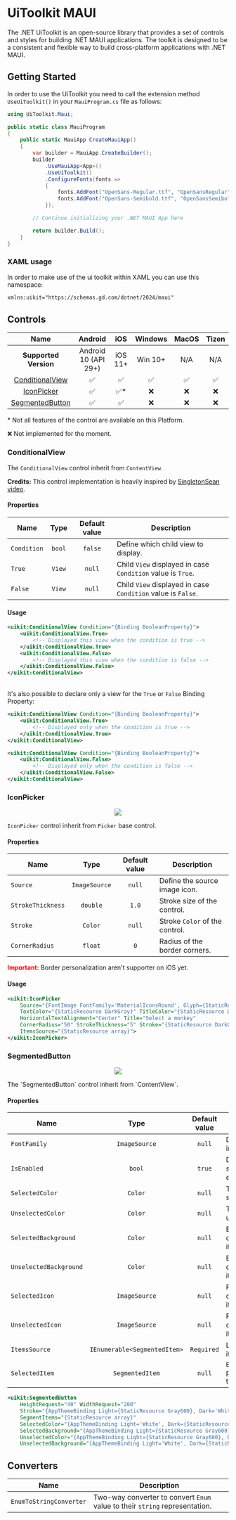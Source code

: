 ﻿# UiToolkit MAUI 
The .NET UiToolkit is an open-source library that provides a set of controls and styles for building .NET MAUI applications. The toolkit is designed to be a consistent and flexible way to build cross-platform applications with .NET MAUI.

## Getting Started
In order to use the UiToolkit you need to call the extension method `UseUiToolkit()` in your `MauiProgram.cs` file as follows:
```csharp
using UiToolkit.Maui;

public static class MauiProgram
{
	public static MauiApp CreateMauiApp()
	{
		var builder = MauiApp.CreateBuilder();
		builder
			.UseMauiApp<App>()
			.UseUiToolkit()
			.ConfigureFonts(fonts =>
			{
				fonts.AddFont("OpenSans-Regular.ttf", "OpenSansRegular");
				fonts.AddFont("OpenSans-Semibold.ttf", "OpenSansSemibold");
			});

		// Continue initializing your .NET MAUI App here

		return builder.Build();
	}
}
```
### XAML usage

In order to make use of the ui toolkit within XAML you can use this namespace:

```xml
xmlns:uikit="https://schemas.gd.com/dotnet/2024/maui"
```

## Controls

Name|Android|iOS|Windows|MacOS|Tizen|
:---------------------------:|:---:|:---:|:---:|:---:|:---:|
**Supported Version** |Android 10 (API 29+)|iOS 11+|Win 10+|N/A|N/A|
[ConditionalView](#conditionalview)|✅|✅|✅|✅|✅|
[IconPicker](#iconpicker)          |✅|✅*|❌|❌|❌|
[SegmentedButton](#segmentedbutton)|✅|✅|❌|❌|❌|

\* Not all features of the control are available on this Platform.

:x: Not implemented for the moment.

### ConditionalView
The `ConditionalView` control inherit from `ContentView`.

**Credits:** This control implementation is heavily inspired by [SingletonSean video](https://www.youtube.com/watch?v=BOYySROGooM).
#### Properties
Name          |  Type | Default value | Description |
-------------------------|:-------------------------:|:---:|----|
`Condition` | `bool` | `false` | Define which child view to display.|
`True` | `View` | `null` | Child `View` displayed in case `Condition` value is `True`.|
`False` | `View` | `null` | Child `View` displayed in case `Condition` value is `False`.|
#### Usage
```xml
<uikit:ConditionalView Condition="{Binding BooleanProperty}">
    <uikit:ConditionalView.True>
		<!-- Displayed this view when the condition is true -->
	</uikit:ConditionalView.True>
	<uikit:ConditionalView.False>
		<!-- Displayed this view when the condition is false -->
    </uikit:ConditionalView.False>
</uikit:ConditionalView>
```

<br/>It's also possible to declare only a view for the `True` or `False` Binding Property:

```xml
<uikit:ConditionalView Condition="{Binding BooleanProperty}">
    <uikit:ConditionalView.True>
		<!-- Displayed only when the condition is true -->
	</uikit:ConditionalView.True>
</uikit:ConditionalView>

<uikit:ConditionalView Condition="{Binding BooleanProperty}">
	<uikit:ConditionalView.False>
		<!-- Displayed only when the condition is false -->
    </uikit:ConditionalView.False>
</uikit:ConditionalView>
```

### IconPicker
<p align="center"><img src="img/Picker.png"/></p>

`IconPicker` control inherit from `Picker` base control.

#### Properties

Name          |  Type | Default value | Description |
-------------------------|:-------------------------:|:---:|----|
`Source` | `ImageSource` | `null` | Define the source image icon. | 
`StrokeThickness` | `double` | `1.0` | Stroke size of the control.|
`Stroke` | `Color` | `null` | Stroke `Color` of the control.|
`CornerRadius` | `float` | `0` | Radius of the border corners. |

<span style="color: #FF0000"><b>Important:</b></span> Border personalization aren't supporter on iOS yet.

#### Usage

```xml
<uikit:IconPicker 
	Source="{FontImage FontFamily='MaterialIconsRound', Glyph={StaticResource IconMD_Expand_more}, Size=1, Color={StaticResource DarkGray}}" 
    TextColor="{StaticResource DarkGray}" TitleColor="{StaticResource DarkGray}"
    HorizontalTextAlignment="Center" Title="Select a monkey"
    CornerRadius="50" StrokeThickness="5" Stroke="{StaticResource DarkGray}"
    ItemsSource="{StaticResource array}">
</uikit:IconPicker>
```

### SegmentedButton
<p align="center"><img src="img/SegmentedButton1.png"/></p>
The `SegmentedButton` control inherit from `ContentView`.

#### Properties
Name          |  Type | Default value | Description |
-------------------------|:-------------------------:|:---:|----|
`FontFamily` | `ImageSource` | `null` | Define the source image icon. | 
`IsEnabled` | `bool` | `true` | Define control state enable/disable.|
`SelectedColor` | `Color` | `null` | Text color of the selected item. |
`UnselectedColor` | `Color` | `null` | Text color of the unselected item(s). |
`SelectedBackground` | `Color` | `null` | Background color of the selected item. |
`UnselectedBackground` | `Color` | `null` | Background color of the unselected item(s). |
`SelectedIcon` | `ImageSource` | `null` | Font icon to display on the selected item. |
`UnselectedIcon` | `ImageSource` | `null` | Font icon to display on the unselected item(s). |
`ItemsSource` | `IEnumerable<SegmentedItem>` | `Required` | List of segment items. |
`SelectedItem` | `SegmentedItem` | `null` | `BindingMode.TwoWay` property binded to the selected item. |

```xml
<uikit:SegmentedButton 
	HeightRequest="40" WidthRequest="200"
	Stroke="{AppThemeBinding Light={StaticResource Gray600}, Dark='White'}" StrokeThickness="1" 
	SegmentItems="{StaticResource array}"
	SelectedColor="{AppThemeBinding Light='White', Dark={StaticResource Gray600}}"
	SelectedBackground="{AppThemeBinding Light={StaticResource Gray600}, Dark='White'}"
	UnselectedColor="{AppThemeBinding Light={StaticResource Gray600}, Dark='White'}"
	UnselectedBackground="{AppThemeBinding Light='White', Dark={StaticResource Gray600}}"/>
```

## Converters
Name          |  Description |
-------------------------|-------------------------|
`EnumToStringConverter` | Two-way converter to convert `Enum` value to their `string` representation. |